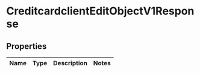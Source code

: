 
# CreditcardclientEditObjectV1Response

## Properties
| Name | Type | Description | Notes |
| ------------ | ------------- | ------------- | ------------- |



